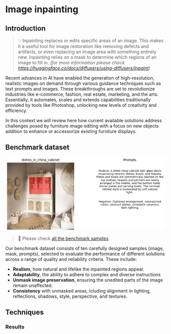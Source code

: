 # Image inpainting

## Introduction

> 💡 Inpainting replaces or edits specific areas of an image. This makes it a useful tool for image restoration like removing defects and artifacts, or even replacing an image area with something entirely new. Inpainting relies on a mask to determine which regions of an image to fill in.
*(for more information please check https://huggingface.co/docs/diffusers/using-diffusers/inpaint)*

Recent advances in AI have enabled the generation of high-resolution, realistic images on demand through various guidance techniques such as text prompts and images. These breakthroughs are set to revolutionize industries like e-commerce, fashion, real estate, marketing, and the arts. Essentially, it automates, scales and extends capabilities traditionally provided by tools like Photoshop, unlocking new levels of creativity and efficiency.

In this context we will review here how current available solutions address challenges posed by furniture image editing with a focus on new objects addition to enhance or accessorize existing furniture displays.

## Benchmark dataset

![Benchmark sample](/images/benchmark_sample.png)
> 👀 Please check [all the benchmark samples](/images/benchmark_full.png)


Our benchmark dataset consists of ten carefully designed samples (image, mask, prompts), selected to evaluate the performance of different solutions across a range of quality and reliability criteria. These include:
- **Realism**, how natural and lifelike the inpainted regions appear.
- **Adaptability**, the ability to adhere to complex and diverse instructions
- **Unmask image preservation**, ensuring the unedited parts of the image remain unaffected.
- **Consistency** with unmasked areas, icluding alignment in lighting, reflections, shadows, style, perspective, and textures.

## Techniques




### Results
